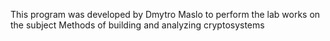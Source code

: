 This program was developed by Dmytro Maslo to perform the lab works on the subject Methods of building and analyzing cryptosystems
